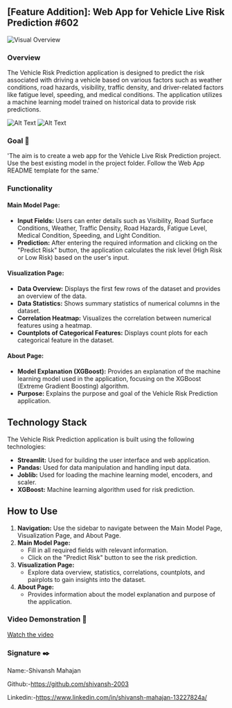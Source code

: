 
## [Feature Addition]: Web App for Vehicle Live Risk Prediction #602
![Visual Overview](https://i.giphy.com/media/v1.Y2lkPTc5MGI3NjExdzdqZjlmZXZnODI0YTJyd2NmNGdkZmRndnk0MDY0ZjN1MDNjZmYxeSZlcD12MV9pbnRlcm5hbF9naWZfYnlfaWQmY3Q9Zw/gKBRsM4xJJS2GhAQij/giphy-downsized-large.gif)

### Overview
The Vehicle Risk Prediction application is designed to predict the risk associated with driving a vehicle based on various factors such as weather conditions, road hazards, visibility, traffic density, and driver-related factors like fatigue level, speeding, and medical conditions. The application utilizes a machine learning model trained on historical data to provide risk predictions.

![Alt Text](./Images/about.png)
![Alt Text](./Images/mainmodel.png)

### Goal 🎯
'The aim is to create a web app for the Vehicle Live Risk Prediction project. Use the best existing model in the project folder. Follow the Web App README template for the same.'


### Functionality
#### Main Model Page:
- **Input Fields:** Users can enter details such as Visibility, Road Surface Conditions, Weather, Traffic Density, Road Hazards, Fatigue Level, Medical Condition, Speeding, and Light Condition.
- **Prediction:** After entering the required information and clicking on the "Predict Risk" button, the application calculates the risk level (High Risk or Low Risk) based on the user's input.

#### Visualization Page:
- **Data Overview:** Displays the first few rows of the dataset and provides an overview of the data.
- **Data Statistics:** Shows summary statistics of numerical columns in the dataset.
- **Correlation Heatmap:** Visualizes the correlation between numerical features using a heatmap.
- **Countplots of Categorical Features:** Displays count plots for each categorical feature in the dataset.


#### About Page:
- **Model Explanation (XGBoost):** Provides an explanation of the machine learning model used in the application, focusing on the XGBoost (Extreme Gradient Boosting) algorithm.
- **Purpose:** Explains the purpose and goal of the Vehicle Risk Prediction application.

## Technology Stack
The Vehicle Risk Prediction application is built using the following technologies:
- **Streamlit:** Used for building the user interface and web application.
- **Pandas:** Used for data manipulation and handling input data.
- **Joblib:** Used for loading the machine learning model, encoders, and scaler.
- **XGBoost:** Machine learning algorithm used for risk prediction.

## How to Use
1. **Navigation:** Use the sidebar to navigate between the Main Model Page, Visualization Page, and About Page.
2. **Main Model Page:**
   - Fill in all required fields with relevant information.
   - Click on the "Predict Risk" button to see the risk prediction.
3. **Visualization Page:**
   - Explore data overview, statistics, correlations, countplots, and pairplots to gain insights into the dataset.
4. **About Page:**
   - Provides information about the model explanation and purpose of the application.

### Video Demonstration 🎥
[Watch the video](https://vimeo.com/953208773?share=copy)

### Signature ✒️

Name:-Shivansh Mahajan

Github:-https://github.com/shivansh-2003

Linkedin:-https://www.linkedin.com/in/shivansh-mahajan-13227824a/
